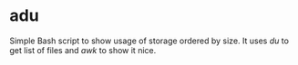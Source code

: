 # adu
Simple Bash script to show usage of storage ordered by size. It uses *du* to get list of files and *awk* to show it nice.
